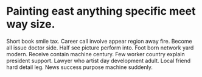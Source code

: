 
# Painting east anything specific meet way size.
Short book smile tax. Career call involve appear region away fire. Become all issue doctor side.
Half see picture perform into. Foot born network yard modern.
Receive contain machine century.
Few worker country explain president support. Lawyer who artist day development adult.
Local friend hard detail leg. News success purpose machine suddenly.